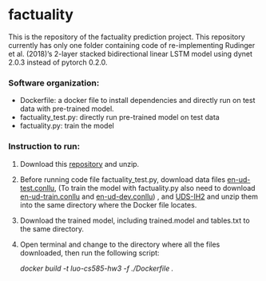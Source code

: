 # factuality

This is the repository of the factuality prediction project. This repository currently has only one folder containing code of re-implementing Rudinger et al. (2018)’s 2-layer stacked bidirectional linear LSTM model using dynet 2.0.3 instead of pytorch 0.2.0.

### Software organization:
-	Dockerfile: a docker file to install dependencies and directly run on test data with pre-trained model.
-	factuality_test.py: directly run pre-trained model on test data
-	factuality.py: train the model

### Instruction to run:
1. Download this [repository](https://github.com/Fan-Luo/factuality/archive/master.zip) and unzip.
2. Before running code file factuality_test.py, download data files [en-ud-test.conllu](https://github.com/UniversalDependencies/UD_English-EWT/blob/r1.2/en-ud-test.conllu), (To train the model with factuality.py also need to download [en-ud-train.conllu](https://github.com/UniversalDependencies/UD_English-EWT/blob/r1.2/en-ud-train.conllu) and [en-ud-dev.conllu](https://github.com/UniversalDependencies/UD_English-EWT/blob/r1.2/en-ud-dev.conllu)) , and [UDS-IH2](http://decomp.io/projects/factuality/factuality_eng_udewt.tar.gz) and unzip them into the same directory where the Docker file locates.
3. Download the trained model, including trained.model and tables.txt to the same directory.
4. Open terminal and change to the directory where all the files downloaded, then run the following script:
    
    *docker build -t luo-cs585-hw3 -f ./Dockerfile .*
